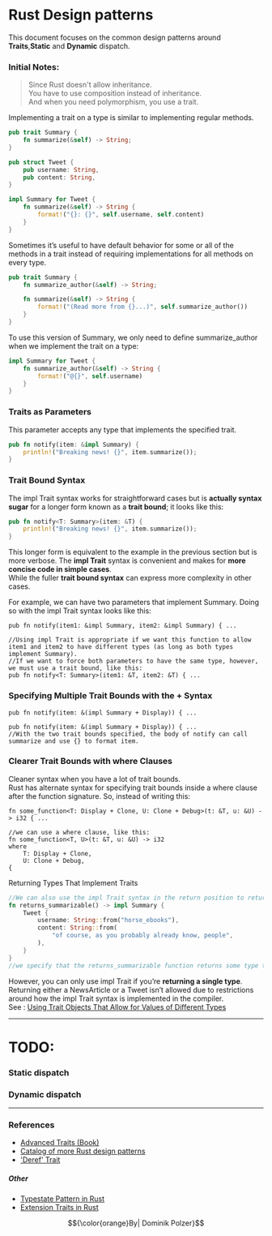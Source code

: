 # Rust Design patterns 

This document focuses on the common design patterns around **Traits**,**Static** and **Dynamic** dispatch.

### Initial Notes: 
> Since Rust doesn't allow inheritance.<br>
> You have to use composition instead of inheritance.<br>
> And when you need polymorphism, you use a trait. <br>

Implementing a trait on a type is similar to implementing regular methods.
```rust
pub trait Summary {
    fn summarize(&self) -> String;
}

pub struct Tweet {
    pub username: String,
    pub content: String,
}

impl Summary for Tweet {
    fn summarize(&self) -> String {
        format!("{}: {}", self.username, self.content)
    }
}
```
Sometimes it’s useful to have default behavior for some or all of the methods in a trait instead of requiring implementations for all methods on every type. 
```rust
pub trait Summary {
    fn summarize_author(&self) -> String;

    fn summarize(&self) -> String {
        format!("(Read more from {}...)", self.summarize_author())
    }
}
```
To use this version of Summary, we only need to define summarize_author when we implement the trait on a type:
```rust
impl Summary for Tweet {
    fn summarize_author(&self) -> String {
        format!("@{}", self.username)
    }
}
```

### Traits as Parameters
This parameter accepts any type that implements the specified trait.
```rust
pub fn notify(item: &impl Summary) {
    println!("Breaking news! {}", item.summarize());
}
```

### Trait Bound Syntax

The impl Trait syntax works for straightforward cases but is **actually syntax sugar** for a longer form known as a **trait bound**; it looks like this:
```rust
pub fn notify<T: Summary>(item: &T) {
    println!("Breaking news! {}", item.summarize());
}
```
This longer form is equivalent to the example in the previous section but is more verbose.
The **impl Trait** syntax is convenient and makes for **more concise code in simple cases**.<br>
While the fuller **trait bound syntax** can express more complexity in other cases. 

For example, we can have two parameters that implement Summary. Doing so with the impl Trait syntax looks like this:
```rust,ignore
pub fn notify(item1: &impl Summary, item2: &impl Summary) { ...

//Using impl Trait is appropriate if we want this function to allow item1 and item2 to have different types (as long as both types implement Summary).
//If we want to force both parameters to have the same type, however, we must use a trait bound, like this:
pub fn notify<T: Summary>(item1: &T, item2: &T) { ...
```

### Specifying Multiple Trait Bounds with the + Syntax
```rust,ignore
pub fn notify(item: &(impl Summary + Display)) { ...

pub fn notify(item: &(impl Summary + Display)) { ...
//With the two trait bounds specified, the body of notify can call summarize and use {} to format item.
```

### Clearer Trait Bounds with where Clauses
Cleaner syntax when you have a lot of trait bounds.<br>
Rust has alternate syntax for specifying trait bounds inside a where clause after the function signature. So, instead of writing this:
```rust,ignore
fn some_function<T: Display + Clone, U: Clone + Debug>(t: &T, u: &U) -> i32 { ...

//we can use a where clause, like this:
fn some_function<T, U>(t: &T, u: &U) -> i32
where
    T: Display + Clone,
    U: Clone + Debug,
{
```

Returning Types That Implement Traits
```rust
//We can also use the impl Trait syntax in the return position to return a value of some type that implements a trait, as shown here:
fn returns_summarizable() -> impl Summary {
    Tweet {
        username: String::from("horse_ebooks"),
        content: String::from(
            "of course, as you probably already know, people",
        ),
    }
}
//we specify that the returns_summarizable function returns some type that implements the Summary trait without naming the concrete type
```
However, you can only use impl Trait if you’re **returning a single type**.<br>
Returning either a NewsArticle or a Tweet isn’t allowed due to restrictions around how the impl Trait syntax is implemented in the compiler.<br>
See : [Using Trait Objects That Allow for Values of Different Types](https://doc.rust-lang.org/book/ch17-02-trait-objects.html#using-trait-objects-that-allow-for-values-of-different-types)



---
# TODO:
### Static dispatch

### Dynamic dispatch 


---
### References 
- [Advanced Traits (Book)](https://doc.rust-lang.org/book/ch19-03-advanced-traits.html)
- [Catalog of more Rust design patterns](https://rust-unofficial.github.io/patterns/intro.html)
- ['Deref' Trait](https://doc.rust-lang.org/book/ch15-02-deref.html#treating-smart-pointers-like-regular-references-with-the-deref-trait)
  <br>
##### Other
- [Typestate Pattern in Rust](https://cliffle.com/blog/rust-typestate/)
- [Extension Traits in Rust](http://xion.io/post/code/rust-extension-traits.html)

$${\color{orange}By| Dominik Polzer}$$
